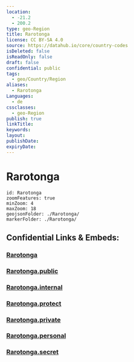 ```yaml
---
location:
  - -21.2
  - 200.2
type: geo-Region
title: Rarotonga
license: CC BY-SA 4.0
source: https://datahub.io/core/country-codes
isDeleted: false
isReadOnly: false
draft: false
confidential: public
tags:
  - geo/Country/Region
aliases:
  - Rarotonga
Languages:
  - de
cssclasses:
  - geo-Region
publish: true
linkTitle:
keywords:
layout:
publishDate:
expiryDate:
---
```


# Rarotonga

```leaflet
id: Rarotonga
zoomFeatures: true 
minZoom: 4 
maxZoom: 18
geojsonFolder: ./Rarotonga/
markerFolder: ./Rarotonga/
```


## Confidential Links & Embeds: 

### [Rarotonga](/_Standards/Earth/Continent/Oceania/Polynesia/Cook~Islands/Cook~Island-councils/Rarotonga.md) 

### [Rarotonga.public](/_public/Earth/Continent/Oceania/Polynesia/Cook~Islands/Cook~Island-councils/Rarotonga.public.md) 

### [Rarotonga.internal](/_internal/Earth/Continent/Oceania/Polynesia/Cook~Islands/Cook~Island-councils/Rarotonga.internal.md) 

### [Rarotonga.protect](/_protect/Earth/Continent/Oceania/Polynesia/Cook~Islands/Cook~Island-councils/Rarotonga.protect.md) 

### [Rarotonga.private](/_private/Earth/Continent/Oceania/Polynesia/Cook~Islands/Cook~Island-councils/Rarotonga.private.md) 

### [Rarotonga.personal](/_personal/Earth/Continent/Oceania/Polynesia/Cook~Islands/Cook~Island-councils/Rarotonga.personal.md) 

### [Rarotonga.secret](/_secret/Earth/Continent/Oceania/Polynesia/Cook~Islands/Cook~Island-councils/Rarotonga.secret.md)

